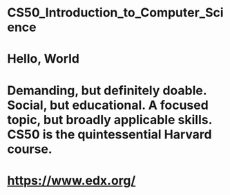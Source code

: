 # CS50_Introduction_to_Computer_Science
# Hello, World              
# Demanding, but definitely doable. Social, but educational. A focused topic, but broadly applicable skills. CS50 is the quintessential Harvard course.

# https://www.edx.org/
